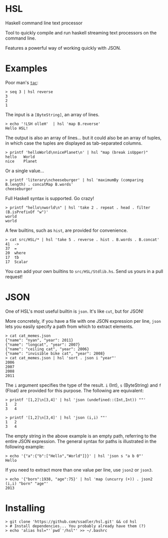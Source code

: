 HSL
===

Haskell command line text processor

Tool to quickly compile and run haskell streaming text processors on the
command line.

Features a powerful way of working quickly with JSON.

Examples
========

Poor man's [`tac`](http://www.gnu.org/software/coreutils/manual/html_node/tac-invocation.html):

    > seq 3 | hsl reverse
    3
    2
    1

The input is a `[ByteString]`, an array of lines.

    > echo '!LSH olleH'  | hsl 'map B.reverse'
    Hello HSL!

The output is also an array of lines... but it could also be an array of tuples, in which case the tuples are displayed as tab-separated columns.

    > printf 'helloWorld\nnicePlanet\n' | hsl "map (break isUpper)"
    hello	World
    nice	Planet

Or a single value...

    > printf 'literary\ncheeseburger' | hsl 'maximumBy (comparing B.length) . concatMap B.words'
    cheeseburger

Full Haskell syntax is supported. Go crazy!

    > printf "hello\nworld\n" | hsl 'take 2 . repeat . head . filter (B.isPrefixOf "w")'
    world
    world

A few builtins, such as `hist`, are provided for convenience. 

    > cat src/HSL/* | hsl 'take 5 . reverse . hist . B.words . B.concat'
    41	->
    37	=
    20	where
    17	tb
    17	Scalar

You can add your own builtins to `src/HSL/Stdlib.hs`. Send us yours in a pull request!


JSON
====

One of HSL's most useful builtin is `json`. It's like `cut`, but for JSON!

More concretely, if you have a file with one JSON expression per line, `json` lets you easily specify a path from which to extract elements.

    > cat cat_memes.json 
    {"name": "nyan", "year": 2011}
    {"name": "longcat", "year": 2007}
    {"name": "ceiling cat", "year": 2006}
    {"name": "invisible bike cat", "year": 2008}
    > cat cat_memes.json | hsl 'sort . json i "year"'
    2006
    2007
    2008
    2011

The `i` argument specifies the type of the result. `i` (Int), `s` (ByteString)
and `f` (Float) are provided for this purpose. The following are equivalent:

    > printf '[1,2]\n[3,4]' | hsl 'json (undefined::(Int,Int)) ""'
    1	2
    3	4

    > printf '[1,2]\n[3,4]' | hsl 'json (i,i) ""'
    1	2
    3	4

The empty string in the above example is an empty path, referring to the entire JSON expression. The general syntax for paths is illustrated in the following example:

    > echo '{"a":{"b":["Hello","World"]}}' | hsl 'json s "a b 0"'
    Hello

If you need to extract more than one value per line, use `json2` or `json3`.

    > echo '{"born":1938, "age":75}' | hsl 'map (uncurry (+)) . json2 (i,i) "born" "age"'
    2013


Installing
==========

    > git clone 'https://github.com/ssadler/hsl.git' && cd hsl
    > # Install dependencies... You probably already have them (?)
    > echo 'alias hsl="'`pwd`'/hsl"' >> ~/.bashrc

